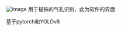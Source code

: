 ![image](https://github.com/user-attachments/assets/0be403c1-143a-42ac-b310-129a61514fce)
用于植株的气孔识别，此为软件的界面

基于pytorch和YOLOv8

